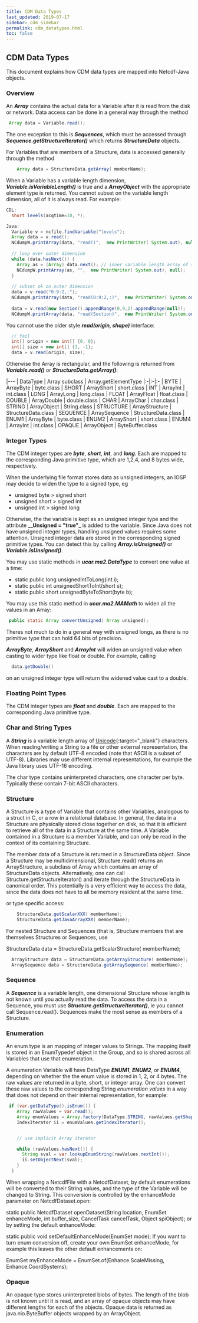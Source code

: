 ```yaml
---
title: CDM Data Types
last_updated: 2019-07-17
sidebar: cdm_sidebar 
permalink: cdm_datatypes.html
toc: false
---
```


## CDM Data Types

This document explains how CDM data types are mapped into Netcdf-Java objects.

### Overview

An <b>_Array_</b> contains the actual data for a Variable after it is read from the disk or network. Data access can be done in a general way through the method

~~~java
 Array data = Variable.read();
~~~
 
The one exception to this is <b>_Sequences_</b>, which must be accessed through <b>_Sequence.getStructureIterator()_</b> which returns <b>_StructureData_</b> objects.

For Variables that are members of a Structure, data is accessed generally through the method

~~~java
    Array data = StructureData.getArray( memberName);
~~~

When a Variable has a variable length dimension, <b>_Variable.isVariableLength()_</b> is true and a <b>_ArrayObject_</b> with the appropriate element type is returned. You cannot subset on the variable length dimension, all of it is always read. For example:

~~~java
CDL:
  short levels(acqtime=10, *);

Java:
  Variable v = ncfile.findVariable("levels");
  Array data = v.read();
  NCdumpW.printArray(data, "read()",  new PrintWriter( System.out), null);
 
  // loop over outer dimension
  while (data.hasNext()) {
    Array as = (Array) data.next(); // inner variable length array of short
    NCdumpW.printArray(as, "",  new PrintWriter( System.out), null);
  }
  
  // subset ok on outer dimension
  data = v.read("0:9:2,:");
  NCdumpW.printArray(data, "read(0:9:2,:)",  new PrintWriter( System.out), null); // ok
    
  data = v.read(new Section().appendRange(0,9,2).appendRange(null));
  NCdumpW.printArray(data, "read(Section)",  new PrintWriter( System.out), null); // ok
~~~

You cannot use the older style <b>_read(origin, shape)_</b> interface:

~~~java
  // fail
  int[] origin = new int[] {0, 0};
  int[] size = new int[] {3, -1};
  data = v.read(origin, size);
~~~

Otherwise the Array is rectangular, and the following is returned from <b>_Variable.read()_</b> or <b>_StructureData.getArray()_</b>:

|---
| DataType | Array subclass | Array.getElementType
|:-|:-|:-
| BYTE | ArrayByte | byte.class
| SHORT | ArrayShort | short.class
| INT | ArrayInt | int.class
| LONG | ArrayLong | long.class
| FLOAT | ArrayFloat | float.class
| DOUBLE | ArrayDouble | double.class
| CHAR | ArrayChar | char.class
| STRING | ArrayObject | String.class
| STRUCTURE | ArrayStructure | StructureData.class
| SEQUENCE | ArraySequence | StructureData.class
| ENUM1 | ArrayByte | byte.class
| ENUM2 | ArrayShort | short.class
| ENUM4 | ArrayInt | int.class
| OPAQUE | ArrayObject | ByteBuffer.class
 

### Integer Types

The CDM integer types are <b>_byte_</b>, <b>_short_</b>, <b>_int_</b>, and <b>_long_</b>. Each are mapped to the corresponding Java primitive type, which are 1,2,4, and 8 bytes wide, respectively.

When the underlying file format stores data as unsigned integers, an IOSP may decide to widen the type to a signed type, eg

* unsigned byte > signed short
* unsigned short > signed int
* unsigned int > signed long

Otherwise, the the variable is kept as an unsigned integer type and the attribute <b>__Unsigned = "true"_</b> is added to the variable. Since Java does not have unsigned integer types, handling unsigned values requires some attention. Unsigned integer data are stored in the corresponding signed primitive types. You can detect this by calling <b>_Array.isUnsigned()_</b> or <b>_Variable.isUnsigned()_</b>.

You may use static methods in <b>_ucar.ma2.DataType_</b> to convert one value at a time:

* static public long unsignedIntToLong(int i);
* static public int unsignedShortToInt(short s);
* static public short unsignedByteToShort(byte b);

You may use this static method in <b>_ucar.ma2.MAMath_</b> to widen all the values in an Array:

~~~java
 public static Array convertUnsigned( Array unsigned);
~~~

Theres not much to do in a general way with unsigned longs, as there is no primitive type that can hold 64 bits of precision.

<b>_ArrayByte_</b>, <b>_ArrayShort_</b> and <b>_ArrayInt_</b> will widen an unsigned value when casting to wider type like float or double. For example, calling

~~~java
  data.getDouble()
~~~

on an unsigned integer type will return the widened value cast to a double.

### Floating Point Types

The CDM integer types are <b>_float_</b> and <b>_double_</b>. Each are mapped to the corresponding Java primitive type.

### Char and String Types

A <b>_String_</b> is a variable length array of [Unicode](http://unicode.org/){:target="_blank"} characters. When reading/writing a String to a file or other external representation, the characters are by default UTF-8 encoded (note that ASCII is a subset of UTF-8). Libraries may use different internal representations, for example the Java library uses UTF-16 encoding.

The char type contains uninterpreted characters, one character per byte. Typically these contain 7-bit ASCII characters.

### Structure

A Structure is a type of Variable that contains other Variables, analogous to a struct in C, or a row in a relational database. In general, the data in a Structure are physically stored close together on disk, so that it is efficient to retrieve all of the data in a Structure at the same time. A Variable contained in a Structure is a member Variable, and can only be read in the context of its containing Structure.

The member data of a Structure is returned in a StructureData object. Since a Structure may be multidimensional, Structure.read() returns an ArrayStructure, a subclass of Array which contains an array of StructureData objects. Alternatively, one can call Structure.getStructureIterator() and iterate through the StructureData in canonical order. This potentially is a very efficient way to access the data, since the data does not have to all be memory resident at the same time.

or type specific access:

~~~java
    StructureData.getScalarXXX( memberName);
    StructureData.getJavaArrayXXX( memberName);
~~~

For nested Structure and Sequences (that is, Structure members that are themselves Structures or Sequences, use

StructureData data = StructureData.getScalarStructure( memberName);

~~~java
  ArrayStructure data = StructureData.getArrayStructure( memberName);
  ArraySequence data = StructureData.getArraySequence( memberName);
~~~
   
### Sequence

A <b>_Sequence_</b> is a variable length, one dimensional Structure whose length is not known until you actually read the data. To access the data in a Sequence, you must use <b>_Structure.getStructureIterator()_</b>, ie you cannot call Sequence.read(). Sequences make the most sense as members of a Structure.

### Enumeration

An enum type is an mapping of integer values to Strings. The mapping itself is stored in an EnumTypedef object in the Group, and so is shared across all Variables that use that enumeration.

A enumeration Variable will have DataType <b>_ENUM1_</b>, <b>_ENUM2_</b>, or <b>_ENUM4_</b>, depending on whether the the enum value is stored in 1, 2, or 4 bytes. The raw values are returned in a byte, short, or integer array. One can convert these raw values to the corresponding String _enumeration values_ in a way that does not depend on their internal representation, for example:

~~~java
 if (var.getDataType().isEnum()) {
    Array rawValues = var.read();
    Array enumValues = Array.factory(DataType.STRING, rawValues.getShape());
    IndexIterator ii = enumValues.getIndexIterator();


    // use implicit Array iterator

    while (rawValues.hasNext()) {
      String sval = var.lookupEnumString(rawValues.nextInt());
      ii.setObjectNext(sval);
    }
  }
~~~
 
When wrapping a NetcdfFile with a NetcdfDataset, by default enumerations will be converted to their String values, and the type of the Variable will be changed to String. This conversion is controlled by the enhanceMode parameter on NetcdfDataset.open:

 static public NetcdfDataset openDataset(String location, EnumSet<Enhance> enhanceMode, int buffer_size, CancelTask cancelTask, Object
  spiObject);
or by setting the default enhanceMode:

 static public void setDefaultEnhanceMode(EnumSet<Enhance> mode);
If you want to turn enum conversion off, create your own EnumSet enhanceMode, for example this leaves the other default enhancements on:

 EnumSet<Enhance> myEnhanceMode = EnumSet.of(Enhance.ScaleMissing, Enhance.CoordSystems);

### Opaque

An opaque type stores uninterpreted blobs of bytes. The length of the blob is not known until it is read, and an array of opaque objects may have different lengths for each of the objects. Opaque data is returned as java.nio.ByteBuffer objects wrapped by an ArrayObject.


 